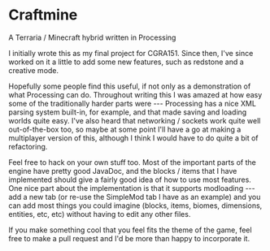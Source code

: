 # Craftmine
A Terraria / Minecraft hybrid written in Processing

I initially wrote this as my final project for CGRA151. Since then, I've since worked on it a little to add some new features, such as redstone and a creative mode.

Hopefully some people find this useful, if not only as a demonstration of what Processing can do. Throughout writing this I was amazed at how easy some of the traditionally harder parts were --- Processing has a nice XML parsing system built-in, for example, and that made saving and loading worlds quite easy. I've also heard that networking / sockets work quite well out-of-the-box too, so maybe at some point I'll have a go at making a multiplayer version of this, although I think I would have to do quite a bit of refactoring.

Feel free to hack on your own stuff too. Most of the important parts of the engine have pretty good JavaDoc, and the blocks / items that I have implemented should give a fairly good idea of how to use most features. One nice part about the implementation is that it supports modloading --- add a new tab (or re-use the SimpleMod tab I have as an example) and you can add most things you could imagine (blocks, items, biomes, dimensions, entities, etc, etc) without having to edit any other files.

If you make something cool that you feel fits the theme of the game, feel free to make a pull request and I'd be more than happy to incorporate it.
